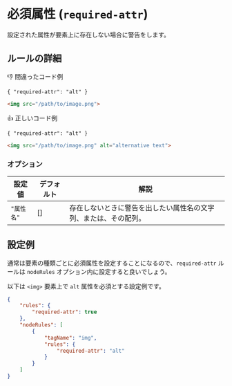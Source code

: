 # 必須属性 (`required-attr`)

設定された属性が要素上に存在しない場合に警告をします。

## ルールの詳細

:-1: 間違ったコード例

`{ "required-attr": "alt" }`

```html
<img src="/path/to/image.png">
```

:+1: 正しいコード例

`{ "required-attr": "alt" }`

```html
<img src="/path/to/image.png" alt="alternative text">
```

### オプション

設定値|デフォルト|解説
---|---|---
`"属性名"`| [] |存在しないときに警告を出したい属性名の文字列、または、その配列。

## 設定例

通常は要素の種類ごとに必須属性を設定することになるので、`required-attr` ルールは `nodeRules` オプション内に設定すると良いでしょう。

以下は `<img>` 要素上で `alt` 属性を必須とする設定例です。

```json
{
	"rules": {
		"required-attr": true
	},
	"nodeRules": [
		{
			"tagName": "img",
			"rules": {
				"required-attr": "alt"
			}
		}
	]
}
```
